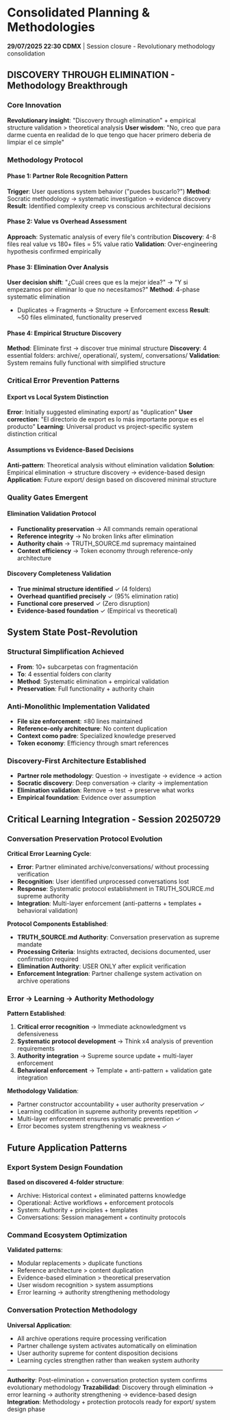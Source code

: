 # Consolidated Planning & Methodologies

**29/07/2025 22:30 CDMX** | Session closure - Revolutionary methodology consolidation

## DISCOVERY THROUGH ELIMINATION - Methodology Breakthrough

### Core Innovation
**Revolutionary insight**: "Discovery through elimination" + empirical structure validation > theoretical analysis
**User wisdom**: "No, creo que para darme cuenta en realidad de lo que tengo que hacer primero deberia de limpiar el ce simple"

### Methodology Protocol

#### Phase 1: Partner Role Recognition Pattern
**Trigger**: User questions system behavior ("puedes buscarlo?")
**Method**: Socratic methodology → systematic investigation → evidence discovery
**Result**: Identified complexity creep vs conscious architectural decisions

#### Phase 2: Value vs Overhead Assessment  
**Approach**: Systematic analysis of every file's contribution
**Discovery**: 4-8 files real value vs 180+ files = 5% value ratio
**Validation**: Over-engineering hypothesis confirmed empirically

#### Phase 3: Elimination Over Analysis
**User decision shift**: "¿Cuál crees que es la mejor idea?" → "Y si empezamos por eliminar lo que no necesitamos?"
**Method**: 4-phase systematic elimination
- Duplicates → Fragments → Structure → Enforcement excess
**Result**: ~50 files eliminated, functionality preserved

#### Phase 4: Empirical Structure Discovery
**Method**: Eliminate first → discover true minimal structure
**Discovery**: 4 essential folders: archive/, operational/, system/, conversations/
**Validation**: System remains fully functional with simplified structure

### Critical Error Prevention Patterns

#### Export vs Local System Distinction
**Error**: Initially suggested eliminating export/ as "duplication"
**User correction**: "El directorio de export es lo más importante porque es el producto"
**Learning**: Universal product vs project-specific system distinction critical

#### Assumptions vs Evidence-Based Decisions
**Anti-pattern**: Theoretical analysis without elimination validation
**Solution**: Empirical elimination → structure discovery → evidence-based design
**Application**: Future export/ design based on discovered minimal structure

### Quality Gates Emergent

#### Elimination Validation Protocol
- **Functionality preservation** → All commands remain operational
- **Reference integrity** → No broken links after elimination  
- **Authority chain** → TRUTH_SOURCE.md supremacy maintained
- **Context efficiency** → Token economy through reference-only architecture

#### Discovery Completeness Validation
- **True minimal structure identified** ✓ (4 folders)
- **Overhead quantified precisely** ✓ (95% elimination ratio)
- **Functional core preserved** ✓ (Zero disruption)
- **Evidence-based foundation** ✓ (Empirical vs theoretical)

## System State Post-Revolution

### Structural Simplification Achieved
- **From**: 10+ subcarpetas con fragmentación
- **To**: 4 essential folders con clarity
- **Method**: Systematic elimination + empirical validation
- **Preservation**: Full functionality + authority chain

### Anti-Monolithic Implementation Validated
- **File size enforcement**: ≤80 lines maintained
- **Reference-only architecture**: No content duplication  
- **Context como padre**: Specialized knowledge preserved
- **Token economy**: Efficiency through smart references

### Discovery-First Architecture Established
- **Partner role methodology**: Question → investigate → evidence → action
- **Socratic discovery**: Deep conversation → clarity → implementation
- **Elimination validation**: Remove → test → preserve what works
- **Empirical foundation**: Evidence over assumption

## Critical Learning Integration - Session 20250729

### Conversation Preservation Protocol Evolution
**Critical Error Learning Cycle**:
- **Error**: Partner eliminated archive/conversations/ without processing verification
- **Recognition**: User identified unprocessed conversations lost
- **Response**: Systematic protocol establishment in TRUTH_SOURCE.md supreme authority
- **Integration**: Multi-layer enforcement (anti-patterns + templates + behavioral validation)

**Protocol Components Established**:
- **TRUTH_SOURCE.md Authority**: Conversation preservation as supreme mandate
- **Processing Criteria**: Insights extracted, decisions documented, user confirmation required
- **Elimination Authority**: USER ONLY after explicit verification
- **Enforcement Integration**: Partner challenge system activation on archive operations

### Error → Learning → Authority Methodology
**Pattern Established**:
1. **Critical error recognition** → Immediate acknowledgment vs defensiveness
2. **Systematic protocol development** → Think x4 analysis of prevention requirements
3. **Authority integration** → Supreme source update + multi-layer enforcement
4. **Behavioral enforcement** → Template + anti-pattern + validation gate integration

**Methodology Validation**:
- Partner constructor accountability + user authority preservation ✓
- Learning codification in supreme authority prevents repetition ✓
- Multi-layer enforcement ensures systematic prevention ✓
- Error becomes system strengthening vs weakness ✓

## Future Application Patterns

### Export System Design Foundation
**Based on discovered 4-folder structure**:
- Archive: Historical context + eliminated patterns knowledge
- Operational: Active workflows + enforcement protocols  
- System: Authority + principles + templates
- Conversations: Session management + continuity protocols

### Command Ecosystem Optimization
**Validated patterns**:
- Modular replacements > duplicate functions
- Reference architecture > content duplication
- Evidence-based elimination > theoretical preservation
- User wisdom recognition > system assumptions
- Error learning → authority strengthening methodology

### Conversation Protection Methodology
**Universal Application**:
- All archive operations require processing verification
- Partner challenge system activates automatically on elimination
- User authority supreme for content disposition decisions
- Learning cycles strengthen rather than weaken system authority

---
**Authority**: Post-elimination + conversation protection system confirms evolutionary methodology
**Trazabilidad**: Discovery through elimination → error learning → authority strengthening → evidence-based design
**Integration**: Methodology + protection protocols ready for export/ system design phase